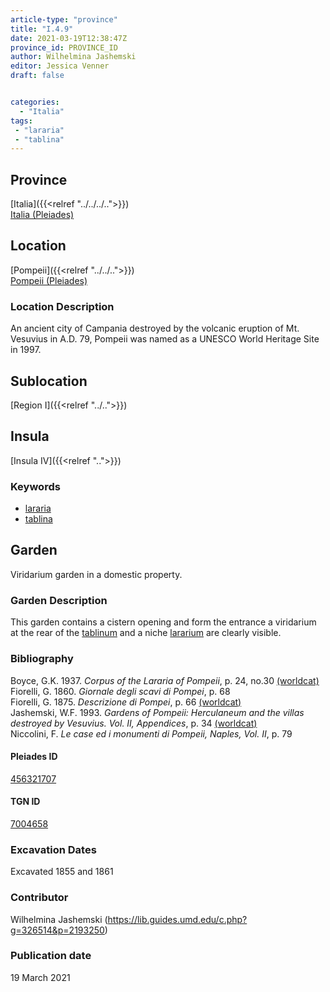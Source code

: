 ```yaml
---
article-type: "province"
title: "I.4.9"
date: 2021-03-19T12:38:47Z
province_id: PROVINCE_ID
author: Wilhelmina Jashemski
editor: Jessica Venner
draft: false


categories:
  - "Italia"
tags:
 - "lararia"
 - "tablina"
---
```


## Province
[Italia]({{<relref "../../../..">}}) \
[Italia (Pleiades)](https://pleiades.stoa.org/places/1052)

## Location
[Pompeii]({{<relref "../../..">}}) \
[Pompeii (Pleiades)](https://pleiades.stoa.org/places/433032)


### Location Description
An ancient city of Campania destroyed by the volcanic eruption of Mt. Vesuvius in A.D. 79, Pompeii was named as a UNESCO World Heritage Site in 1997.

## Sublocation
[Region I]({{<relref "../..">}})
## Insula
[Insula IV]({{<relref "..">}})

### Keywords
- [lararia](http://vocab.getty.edu/page/aat/300400600)
- [tablina](http://vocab.getty.edu/page/aat/300004180)

## Garden
Viridarium garden in a domestic property.


### Garden Description
This garden contains a cistern opening and form the entrance a viridarium at the rear of the [tablinum](http://vocab.getty.edu/page/aat/300004180) and a niche [lararium](http://vocab.getty.edu/page/aat/300400600) are clearly visible.


### Bibliography

Boyce, G.K. 1937. *Corpus of the Lararia of Pompeii*, p. 24, no.30 [(worldcat)](https://www.worldcat.org/title/corpus-of-the-lararia-of-pompeii/oclc/892026154&referer=brief_results)     
Fiorelli, G. 1860. *Giornale degli scavi di Pompei*, p. 68    
Fiorelli, G. 1875. *Descrizione di Pompei*, p. 66 [(worldcat)](https://www.worldcat.org/title/descrizione-di-pompei/oclc/9528380)    
Jashemski, W.F. 1993. *Gardens of Pompeii: Herculaneum and the villas destroyed by Vesuvius. Vol. II, Appendices*, p. 34 [(worldcat)](https://www.worldcat.org/title/gardens-of-pompeii-herculaneum-and-the-villas-destroyed-by-vesuvius-volume-2-appendices/oclc/222353569)  
Niccolini, F. *Le case ed i monumenti di Pompeii, Naples, Vol. II*, p. 79  


<!--#### Periodo ID-->

<!-- [PERIODO_ID](https://pleiades.stoa.org/places/PLEIADES_ID) -->

#### Pleiades ID
[456321707](https://pleiades.stoa.org/places/456321707)

#### TGN ID
[7004658](http://vocab.getty.edu/page/tgn/7004658)

###  Excavation Dates
Excavated 1855 and 1861

### Contributor
Wilhelmina Jashemski (https://lib.guides.umd.edu/c.php?g=326514&p=2193250)


### Publication date
19 March 2021
<!-- Format: dd MONTH_NAME yyyy -->

<!-- DATE -->
